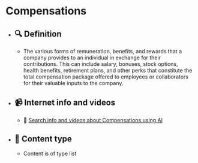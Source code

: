 # Compensations
- ## 🔍 Definition
  - The various forms of remuneration, benefits, and rewards that a company provides to an individual in exchange for their contributions. This can include salary, bonuses, stock options, health benefits, retirement plans, and other perks that constitute the total compensation package offered to employees or collaborators for their valuable inputs to the company.
- ## 📹 Internet info and videos
  - 🤖 [Search info and videos about Compensations using AI](https://www.perplexity.ai/search?q=videos+about+Compensations:+
)
- ## 📰 Content type 
  - Content is of type list
